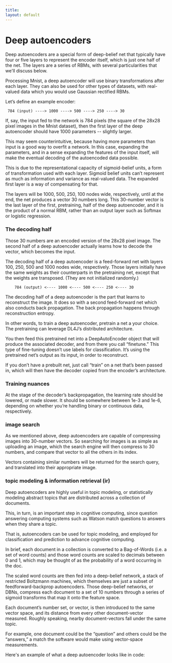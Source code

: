 ```yaml
---
title: 
layout: default
---
```


# Deep autoencoders

Deep autoencoders are a special form of deep-belief net that typically have four or five layers to represent the encoder itself, which is just one half of the net. The layers are a series of RBMs, with several particularities that we'll discuss below. 

Processing Mnist, a deep autoencoder will use binary transformations after each layer. They can also be used for other types of datasets, with real-valued data which you would use Gaussian rectified RBMs. 

Let’s define an example encoder:
    
     784 (input) ----> 1000 ----> 500 ----> 250 ----> 30

If, say, the input fed to the network is 784 pixels (the square of the 28x28 pixel images in the Mnist dataset), then the first layer of the deep autoencoder should have 1000 parameters -- slightly larger. 

This may seem counterintuitive, because having more parameters than input is a good way to overfit a network. In this case, expanding the parameters, and in a sense expanding the features of the input itself, will make the eventual decoding of the autoencoded data possible. 

This is due to the representational capacity of sigmoid-belief units, a form of transformation used with each layer. Sigmoid belief units can’t represent as much as information and variance as real-valued data. The expanded first layer is a way of compensating for that.

The layers will be 1000, 500, 250, 100 nodes wide, respectively, until at the end, the net produces a vector 30 numbers long. This 30-number vector is the last layer of the first, pretraining, half of the deep autoencoder, and it is the product of a normal RBM, rather than an output layer such as Softmax or logistic regression. 

### The decoding half

Those 30 numbers are an encoded version of the 28x28 pixel image. The second half of a deep autoencoder actually learns how to decode the vector, which becomes the input.

The decoding half of a deep autoencoder is a feed-forward net with layers 100, 250, 500 and 1000 nodes wide, respectively. Those layers initially have the same weights as their counterparts in the pretraining net, except that the weights are transposed. (They are not initialized randomly.) 

		784 (output) <---- 1000 <---- 500 <---- 250 <---- 30

The decoding half of a deep autoencoder is the part that learns to reconstruct the image. It does so with a second feed-forward net which also conducts back propagation. The back propagation happens through reconstruction entropy.

In other words, to train a deep autoencoder, pretrain a net a your choice. The pretraining can leverage DL4J’s distributed architecture. 

You then feed this pretrained net into a DeepAutoEncoder object that will produce the associated decoder, and from there you call “finetune.” This type of fine-tuning doesn’t use labels for classification. It’s using the pretrained net’s output as its input, in order to reconstruct. 

If you don’t have a prebuilt net, just call “train” on a net that’s been passed in, which will then have the decoder copied from the encoder’s architecture.

### Training nuances

At the stage of the decoder’s backpropagation, the learning rate should be lowered, or made slower. It should be somewhere between 1e-3 and 1e-6, depending on whether you’re handling binary or continuous data, respectively.

### image search

As we mentioned above, deep autoencoders are capable of compressing images into 30-number vectors. So searching for images is as simple as uploading an image, which the search engine will then compress to 30 numbers, and compare that vector to all the others in its index. 

Vectors containing similar numbers will be returned for the search query, and translated into their appropriate image. 

### topic modeling & information retrieval (ir)

Deep autoencoders are highly useful in topic modeling, or statistically modeling abstract topics that are distributed across a collection of documents. 

This, in turn, is an important step in cognitive computing, since question answering computing systems such as Watson match questions to answers when they share a topic. 

That is, autoencoders can be used for topic modeling, and employed for classification and prediction to advance cognitive computing. 

In brief, each document in a collection is converted to a Bag-of-Words (i.e. a set of word counts) and those word counts are scaled to decimals between 0 and 1, which may be thought of as the probability of a word occurring in the doc. 

The scaled word counts are then fed into a deep-belief network, a stack of restricted Boltzmann machines, which themselves are just a subset of feedforward-backprop autoencoders. Those deep-belief networks, or DBNs, compress each document to a set of 10 numbers through a series of sigmoid transforms that map it onto the feature space. 

Each document’s number set, or vector, is then introduced to the same vector space, and its distance from every other document-vector measured. Roughly speaking, nearby document-vectors fall under the same topic. 

For example, one document could be the “question” and others could be the “answers,” a match the software would make using vector-space measurements. 

Here's an example of what a deep autoencoder looks like in code:

 <script src="http://gist-it.appspot.com/https://github.com/SkymindIO/deeplearning4j/blob/master/deeplearning4j-core/src/test/java/org/deeplearning4j/models/featuredetectors/autoencoder/SemanticHashingTest.java?slice=21:45"></script>
